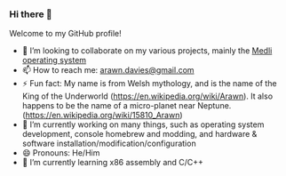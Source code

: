 ### Hi there 👋
Welcome to my GitHub profile!

- 🤝 I’m looking to collaborate on my various projects, mainly the [Medli operating system](https://github.com/Siaranite-Solutions/Medli)
- 📫 How to reach me: arawn.davies@gmail.com
- ⚡ Fun fact: My name is from Welsh mythology, and is the name of the King of the Underworld (https://en.wikipedia.org/wiki/Arawn).  It also happens to be the name of a micro-planet near Neptune. (https://en.wikipedia.org/wiki/15810_Arawn)
- 🔭 I’m currently working on many things, such as operating system development, console homebrew and modding, and hardware & software installation/modification/configuration
- 😄 Pronouns: He/Him 
- 🌱 I’m currently learning x86 assembly and C/C++
<!--
**Arawn-Davies/Arawn-Davies** is a ✨ _special_ ✨ repository because its `README.md` (this file) appears on your GitHub profile.

Here are some ideas to get you started:


 ...
 ...
- 🤔 I’m looking for help with ...
- 💬 Ask me about ...
- 
...

-->
